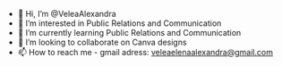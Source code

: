 - 👋 Hi, I’m @VeleaAlexandra
- 👀 I’m interested in Public Relations and Communication
- 🌱 I’m currently learning Public Relations and Communication
- 💞️ I’m looking to collaborate on Canva designs
- 📫 How to reach me - gmail adress: veleaelenaalexandra@gmail.com

<!---
VeleaAlexandra/VeleaAlexandra is a ✨ special ✨ repository because its `README.md` (this file) appears on your GitHub profile.
You can click the Preview link to take a look at your changes.
--->
